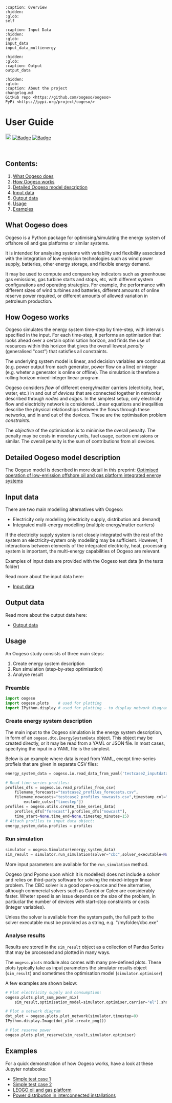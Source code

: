 ```{toctree}
:caption: Overview
:hidden:
:glob:
self

```

```{toctree}
:caption: Input Data
:hidden:
:glob:
input_data
input_data_multienergy
```

```{toctree}
:hidden:
:glob:
:caption: Output
output_data
```

```{toctree}
:hidden:
:glob:
:caption: About the project
changelog.md
GitHub repo <https://github.com/oogeso/oogeso>
PyPi <https://pypi.org/project/oogeso/>
```

# User Guide
<p>
<a href="https://badge.fury.io/gh/oogeso%2Foogeso"><img src="https://badge.fury.io/gh/oogeso%2Foogeso.svg" alt="GitHub version" height="18"></a>
<a href="https://github.com/oogeso/oogeso/actions/workflows/build.yml?query=workflow%3ACI"><img src="https://img.shields.io/github/workflow/status/oogeso/oogeso/CI" alt="Badge"></a>
<a href="https://www.python.org/"><img src="https://img.shields.io/badge/python-3.7%20%7C%203.8%20%7C%203.9%20%7C%203.10-blue.svg" alt="Badge"></a>
</p>
<br/>

## Contents:
1. [What Oogeso does](#what-oogeso-does)
4. [How Oogeso works](#how-oogeso-works)
2. [Detailed Oogeso model description](#detailed-oogeso-model-description)
1. [Input data](#input-data)
1. [Output data](#output-data)
1. [Usage](#usage)
3. [Examples](#examples)

## What Oogeso does
Oogeso is a Python package for optimising/simulating the energy system of offshore oil and gas platforms or similar systems.

It is intended for analysing systems with variability and flexibility associated with the integration of low-emission technologies such as wind power supply, batteries, other energy storage, and flexible energy demand.

It may be used to compute and compare key indicators such as greenhouse gas emissions, gas turbine starts and stops, etc, with different system configurations and operating strategies. For example, the performance with different sizes of wind turbines and batteries, different amounts of online reserve power required, or different amounts of allowed variation in petroleum production.


## How Oogeso works
Oogeso simulates the energy system time-step by time-step, with intervals specified in the input. For each time-step, it performs an optimisation that looks ahead over a certain optimisation horizon, and finds the use of resources within this horizon that gives the overall lowest *penalty* (generalised "cost") that satisfies all constraints.

The underlying system model is linear, and decision variables are continous (e.g. power output from each generator, power flow on a line) or integer (e.g. wheter a generator is online or offline). 
The simulation is therefore a rolling horizon mixed-integer linear program. 

Oogeso considers *flow* of different energy/matter carriers (electricity, heat, water, etc.) in and out of *devices* that are connected together in *networks* described through *nodes* and *edges*. 
In the simplest setup, only electricity flow and electricity network is considered.
Linear equations and ineqalities describe the physical relationships between the flows through these networks, and in and out of the devices. These are the optimisation problem *constraints*.

The *objective* of the optimisation is to minimise the overall penalty. The penalty may be costs in monetary units, fuel usage, carbon emissions or similar. The overall penalty is the sum of contributions from all devices.

## Detailed Oogeso model description

The Oogeso model is described in more detail in this preprint: <a href="https://arxiv.org/pdf/2202.05072.pdf" >Optimised operation of low-emission offshore oil and gas platform integrated energy systems</a>


## Input data

There are two main modelling alternatives with Oogeso:
* Electricity only modelling (electricity supply, distribution and demand)
* Integrated multi-energy modelling (multiple energy/matter carriers)

If the electricity supply system is not closely integrated with the rest of the system an electricity-system only modelling may be sufficient. 
However, if interactions between elements of the integrated electricity, heat, processing system is important, the multi-energy capabilities of Oogeso are relevant.

Examples of input data are provided with the Oogeso test data (in the tests folder)

Read more about the input data here:
* [Input data](input_data.md)

## Output data
Read more about the output data here:
* [Output data](output_data.md)

## Usage
An Oogeso study consists of three main steps:
1. Create energy system description
2. Run simulation (step-by-step optimisation)
3. Analyse result


### Preamble

```python
import oogeso
import oogeso.plots    # used for plotting
import IPython.display # used for plotting - to display network diagram
```

### Create energy system description
The main input to the Oogeso simulation is the energy system description, in form of an `oogeso.dto.EnergySystemData` object. This object may be created directly, or it may be read from a YAML or JSON file. In most cases, specifying the input in a YAML file is the simplest.

Below is an example where data is read from YAML, except time-series profiels that are given in separate CSV files:

```python
energy_system_data = oogeso.io.read_data_from_yaml('testcase2_inputdata.yaml')

# Read time-series profiles:
profiles_dfs = oogeso.io.read_profiles_from_csv(
    filename_forecasts="testcase2_profiles_forecasts.csv",
    filename_nowcasts="testcase2_profiles_nowcasts.csv",timestamp_col="timestamp",
        exclude_cols=["timestep"])
profiles = oogeso.utils.create_time_series_data(
    profiles_dfs["forecast"],profiles_dfs["nowcast"],
    time_start=None,time_end=None,timestep_minutes=15)
# Attach profiles to input data object:
energy_system_data.profiles = profiles
```

### Run simulation

```python
simulator = oogeso.Simulator(energy_system_data)
sim_result = simulator.run_simulation(solver="cbc",solver_executable=None)
```
More input parameters are available for the `run_simulation` method.

Oogeso (and Pyomo upon which it is modelled) does not include a *solver* and relies on third-party software for solving the mixed-integer linear problem. The CBC solver is a good open-source and free alternative, although commercial solvers such as Gurobi or Cplex are considerably faster. Wheter speed is an issue depends on the size of the problem, in partiuclar the number of devices with start-stop constraints or costs (integer variables).

Unless the solver is available from the system path, the full path to the solver executable must be provided as a string, e.g. "/myfolder/cbc.exe"

### Analyse results

Results are stored in the `sim_result` object as a collection of Pandas Series that may be processed and plotted in many ways.

The `oogeso.plots` module also comes with many pre-defined plots. These plots typically take as input parameters the simulator results object (`sim_result`) and sometimes the optimisation model (`simulator.optimiser`)

A few examples are shown below:

```python
# Plot electricity supply and consumption:
oogeso.plots.plot_sum_power_mix(
    sim_result,optimisation_model=simulator.optimiser,carrier="el").show()

# Plot a network diagram
dot_plot = oogeso.plots.plot_network(simulator,timestep=0)
IPython.display.Image(dot_plot.create_png())

# Plot reserve power
oogeso.plots.plot_reserve(sim_result,simulator.optimiser)

```


## Examples
For a quick demonstration of how Oogeso works, have a look at these
Jupyter notebooks:


* [Simple test case 1](https://github.com/oogeso/oogeso/blob/master/examples/test_case1.ipynb)
* [Simple test case 2](https://github.com/oogeso/oogeso/blob/master/examples/test_case2.ipynb)
* [LEOGO oil and gas platform](https://github.com/oogeso/oogeso/blob/master/examples/leogo_reference_platform.ipynb)
* [Power distribution in interconnected installations](https://github.com/oogeso/oogeso/blob/master/examples/example_P1_powerdistribution.ipynb)


